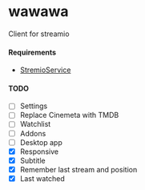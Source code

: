# wawawa

Client for streamio

#### Requirements

- [StremioService](https://github.com/Stremio/stremio-service)

#### TODO

- [ ] Settings
- [ ] Replace Cinemeta with TMDB
- [ ] Watchlist
- [ ] Addons
- [ ] Desktop app
- [x] Responsive
- [x] Subtitle
- [x] Remember last stream and position
- [x] Last watched

